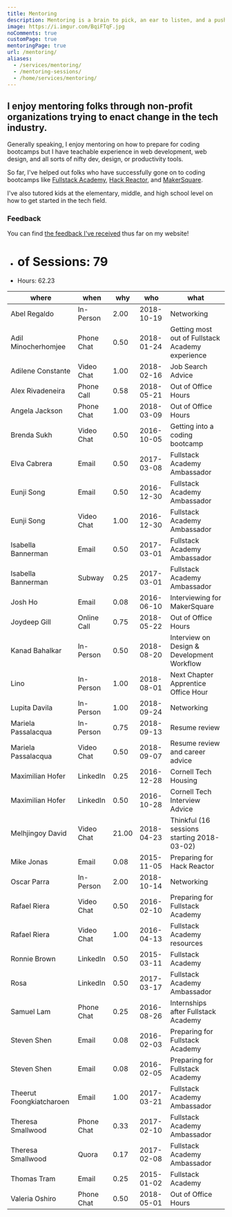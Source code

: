 ```yaml
---
title: Mentoring
description: Mentoring is a brain to pick, an ear to listen, and a push in the right direction. 📚
image: https://i.imgur.com/BqiFTqF.jpg
noComments: true
customPage: true
mentoringPage: true
url: /mentoring/
aliases:
  - /services/mentoring/
  - /mentoring-sessions/
  - /home/services/mentoring/
---
```


## I enjoy mentoring folks through non-profit organizations trying to enact change in the tech industry.

Generally speaking, I enjoy mentoring on how to prepare for coding bootcamps but I have teachable experience in web development, web design, and all sorts of nifty dev, design, or productivity tools.

So far, I've helped out folks who have successfully gone on to coding bootcamps like [Fullstack Academy](https://fullstackacademy.com), [Hack Reactor](https://hackreactor.com), and [MakerSquare](https://makersquare.com).

I've also tutored kids at the elementary, middle, and high school level on how to get started in the tech field.

### Feedback

You can find [the feedback I've received](/feedback/ "Feedback") thus far on my website!

- # of Sessions: 79
- Hours: 62.23

| where                    | when        | why   | who        | what                                             |
| ------------------------ | ----------- | ----- | ---------- | ------------------------------------------------ |
| Abel Regaldo             | In-Person   | 2.00  | 2018-10-19 | Networking                                       |
| Adil Minocherhomjee      | Phone Chat  | 0.50  | 2018-01-24 | Getting most out of Fullstack Academy experience |
| Adilene Constante        | Video Chat  | 1.00  | 2018-02-16 | Job Search Advice                                |
| Alex Rivadeneira         | Phone Call  | 0.58  | 2018-05-21 | Out of Office Hours                              |
| Angela Jackson           | Phone Chat  | 1.00  | 2018-03-09 | Out of Office Hours                              |
| Brenda Sukh              | Video Chat  | 0.50  | 2016-10-05 | Getting into a coding bootcamp                   |
| Elva Cabrera             | Email       | 0.50  | 2017-03-08 | Fullstack Academy Ambassador                     |
| Eunji Song               | Email       | 0.50  | 2016-12-30 | Fullstack Academy Ambassador                     |
| Eunji Song               | Video Chat  | 1.00  | 2016-12-30 | Fullstack Academy Ambassador                     |
| Isabella Bannerman       | Email       | 0.50  | 2017-03-01 | Fullstack Academy Ambassador                     |
| Isabella Bannerman       | Subway      | 0.25  | 2017-03-01 | Fullstack Academy Ambassador                     |
| Josh Ho                  | Email       | 0.08  | 2016-06-10 | Interviewing for MakerSquare                     |
| Joydeep Gill             | Online Call | 0.75  | 2018-05-22 | Out of Office Hours                              |
| Kanad Bahalkar           | In-Person   | 0.50  | 2018-08-20 | Interview on Design & Development Workflow       |
| Lino                     | In-Person   | 1.00  | 2018-08-01 | Next Chapter Apprentice Office Hour              |
| Lupita Davila            | In-Person   | 1.00  | 2018-09-24 | Networking                                       |
| Mariela Passalacqua      | In-Person   | 0.75  | 2018-09-13 | Resume review                                    |
| Mariela Passalacqua      | Video Chat  | 0.50  | 2018-09-07 | Resume review and career advice                  |
| Maximilian Hofer         | LinkedIn    | 0.25  | 2016-12-28 | Cornell Tech Housing                             |
| Maximilian Hofer         | LinkedIn    | 0.50  | 2016-10-28 | Cornell Tech Interview Advice                    |
| Melhjingoy David         | Video Chat  | 21.00 | 2018-04-23 | Thinkful (16 sessions starting 2018-03-02)       |
| Mike Jonas               | Email       | 0.08  | 2015-11-05 | Preparing for Hack Reactor                       |
| Oscar Parra              | In-Person   | 2.00  | 2018-10-14 | Networking                                       |
| Rafael Riera             | Video Chat  | 0.50  | 2016-02-10 | Preparing for Fullstack Academy                  |
| Rafael Riera             | Video Chat  | 1.00  | 2016-04-13 | Fullstack Academy resources                      |
| Ronnie Brown             | LinkedIn    | 0.50  | 2015-03-11 | Fullstack Academy                                |
| Rosa                     | LinkedIn    | 0.50  | 2017-03-17 | Fullstack Academy Ambassador                     |
| Samuel Lam               | Phone Chat  | 0.25  | 2016-08-26 | Internships after Fullstack Academy              |
| Steven Shen              | Email       | 0.08  | 2016-02-03 | Preparing for Fullstack Academy                  |
| Steven Shen              | Email       | 0.08  | 2016-02-05 | Preparing for Fullstack Academy                  |
| Theerut Foongkiatcharoen | Email       | 1.00  | 2017-03-21 | Fullstack Academy Ambassador                     |
| Theresa Smallwood        | Phone Chat  | 0.33  | 2017-02-10 | Fullstack Academy Ambassador                     |
| Theresa Smallwood        | Quora       | 0.17  | 2017-02-08 | Fullstack Academy Ambassador                     |
| Thomas Tram              | Email       | 0.25  | 2015-01-02 | Fullstack Academy                                |
| Valeria Oshiro           | Phone Chat  | 0.50  | 2018-05-01 | Out of Office Hours                              |
